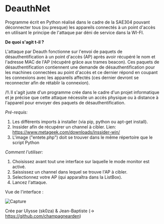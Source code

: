 # DeauthNet
Programme écrit en Python réalisé dans le cadre de la SAE304 pouvant déconnecter tous (ou presque) les appareils connectés à un point d'accès en utilisant le principe de l'attaque par déni de service dans la WI-FI.

**De quoi s'agit t-il ?**

L'attaque par Deauth fonctionne sur l'envoi de paquets de désauthentification à un point d'accès (AP) après avoir récupéré le nom et l'adresse MAC de l'AP (récupéré grâce aux trames beacon). Ces paquets de désauthentification contiennent une demande de désauthentification pour les machines connectées au point d'accès et ce dernier répond en coupant les connexions avec les appareils affectés (ces dernier devront se reconnecter afin de rétablir la connexion).

/!\ Il s'agit juste d'un programme crée dans le cadre d'un projet informatique et je précise que cette attaque nécessite un accès physique ou à distance à l'appareil pour envoyer des paquets de désauthentification.

*Pré-requis:* 

1. Les différents imports à installer (via pip, python ou apt-get install). 
2. Inssider afin de récupérer un channel à cibler. Lien: https://www.metageek.com/downloads/inssider-win/
3. L'image ("entete.php") doit se trouver dans le même répertoire que le script Python

*Comment l'utiliser:*

1. Choisissez avant tout une interface sur laquelle le mode monitor est activé. 
2. Saississez un channel dans lequel se trouve l'AP à cibler. 
3. Selectionnez votre AP (qui apparaîtra dans la ListBox). 
4. Lancez l'attaque. 

Vue de l'interface : 

![Capture](https://user-images.githubusercontent.com/89702597/215350488-c7d27fa7-a068-4ae3-85e9-6169eb7f8d2a.PNG)

Crée par Ulysse (sk0za) & Jean-Baptiste (-> https://github.com/champagnearden) 

